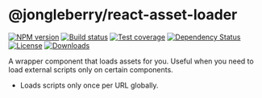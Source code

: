 # @jongleberry/react-asset-loader

[![NPM version][npm-image]][npm-url]
[![Build status][travis-image]][travis-url]
[![Test coverage][codecov-image]][codecov-url]
[![Dependency Status][david-image]][david-url]
[![License][license-image]][license-url]
[![Downloads][downloads-image]][downloads-url]

A wrapper component that loads assets for you.
Useful when you need to load external scripts only on certain components.

- Loads scripts only once per URL globally.

[npm-image]: https://img.shields.io/npm/v/@jongleberry/react-asset-loader.svg?style=flat-square
[npm-url]: https://npmjs.org/package/@jongleberry/react-asset-loader
[travis-image]: https://img.shields.io/travis/jonathanong/react-asset-loader/master.svg?style=flat-square
[travis-url]: https://travis-ci.org/jonathanong/react-asset-loader
[codecov-image]: https://img.shields.io/codecov/c/github/jonathanong/react-asset-loader/master.svg?style=flat-square
[codecov-url]: https://codecov.io/github/jonathanong/react-asset-loader
[david-image]: http://img.shields.io/david/jonathanong/react-asset-loader.svg?style=flat-square
[david-url]: https://david-dm.org/jonathanong/react-asset-loader
[license-image]: http://img.shields.io/npm/l/@jongleberry/react-asset-loader.svg?style=flat-square
[license-url]: LICENSE
[downloads-image]: http://img.shields.io/npm/dm/@jongleberry/react-asset-loader.svg?style=flat-square
[downloads-url]: https://npmjs.org/package/react-asset-loader
